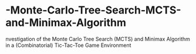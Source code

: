 # -Monte-Carlo-Tree-Search-MCTS-and-Minimax-Algorithm
nvestigation of the Monte Carlo Tree Search (MCTS) and Minimax Algorithm in a (Combinatorial) Tic-Tac-Toe Game Environment
